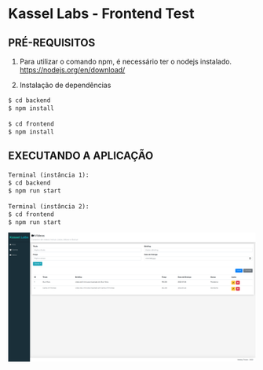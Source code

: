 # Kassel Labs - Frontend Test

PRÉ-REQUISITOS
--------------------------------------------------
1. Para utilizar o comando npm, é necessário ter o nodejs instalado.
https://nodejs.org/en/download/

2. Instalação de dependências
```
$ cd backend
$ npm install

$ cd frontend
$ npm install
```

EXECUTANDO A APLICAÇÃO
--------------------------------------------------
```
Terminal (instância 1):
$ cd backend
$ npm run start

Terminal (instância 2):
$ cd frontend
$ npm run start
```

![Screenshot](img.png)
